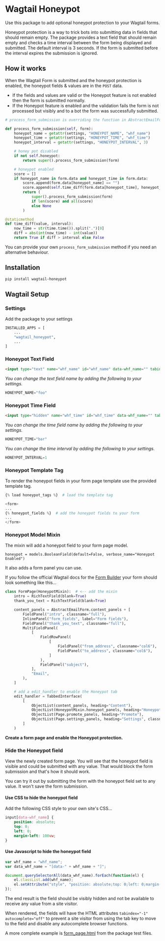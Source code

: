 # Wagtail Honeypot

Use this package to add optional honeypot protection to your Wagtail forms.

Honeypot protection is a way to trick bots into submitting data in fields that should remain empty. The package provides a text field that should remain empty and checks a time interval between the form being displayed and submitted. The default interval is 3 seconds. If the form is submitted before the interval expires the submission is ignored.

## How it works

When the Wagtail Form is submitted and the honeypot protection is enabled, the honeypot fields & values are in the `POST` data.

- If the fields and values are valid or the Honeypot feature is not enabled then the form is submitted normally.
- If the Honeypot feature is enabled and the validation fails the form is not processed but visibly and to a bot the form was successfully submitted.

```python
# process_form_submission is overriding the function in AbstractEmailForm

def process_form_submission(self, form):
    honeypot_name = getattr(settings, "HONEYPOT_NAME", "whf_name")
    honeypot_time = getattr(settings, "HONEYPOT_TIME", "whf_time")
    honeypot_interval = getattr(settings, "HONEYPOT_INTERVAL", 3)

    # honey pot disabled
    if not self.honeypot:
        return super().process_form_submission(form)

    # honeypot enabled
    score = []
    if honeypot_name in form.data and honeypot_time in form.data:
        score.append(form.data[honeypot_name] == "")
        score.append(self.time_diff(form.data[honeypot_time], honeypot_interval))
        return (
            super().process_form_submission(form)
            if len(score) and all(score)
            else None
        )

@staticmethod
def time_diff(value, interval):
    now_time = str(time.time()).split(".")[0]
    diff = abs(int(now_time) - int(value))
    return True if diff > interval else False

```

You can provide your own `process_form_submission` method if you need an alternative behaviour.

## Installation

```bash
pip install wagtail-honeypot
```

## Wagtail Setup

### Settings

Add the package to your settings

```python
INSTALLED_APPS = [
    ...
    "wagtail_honeypot",
    ...
]
```

### Honeypot Text Field

```html
<input type="text" name="whf_name" id="whf_name" data-whf_name="" tabindex="-1" autocomplete="off">
```

*You can change the text field name by adding the following to your settings.*

```python
HONEYPOT_NAME="foo"
```

### Honeypot Time Field

```html
<input type="hidden" name="whf_time" id="whf_time" data-whf_name="" tabindex="-1" autocomplete="off">
```

*You can change the time field name by adding the following to your settings.*

```python
HONEYPOT_TIME="bar"
```

*You can change the time interval by adding the following to your settings.*

```python
HONEYPOT_INTERVAL=1
```

### Honeypot Template Tag

To render the honeypot fields in your form page template use the provided template tag.

```python
{% load honeypot_tags %}  # load the template tag

<form>
...
{% honeypot_fields %}  # add the honeypot fields to your form
...
</form>
```

### Honeypot Model Mixin

The mixin will add a honeypot field to your form page model.

`honeypot = models.BooleanField(default=False, verbose_name="Honeypot Enabled")`

It also adds a form panel you can use.

If you follow the official Wagtail docs for the [Form Builder](https://docs.wagtail.org/en/stable/reference/contrib/forms/index.html) your form should look something like this...

```python
class FormPage(HoneypotMixin):  # <-- add the mixin
    intro = RichTextField(blank=True)
    thank_you_text = RichTextField(blank=True)

    content_panels = AbstractEmailForm.content_panels + [
        FieldPanel("intro", classname="full"),
        InlinePanel("form_fields", label="Form fields"),
        FieldPanel("thank_you_text", classname="full"),
        MultiFieldPanel(
            [
                FieldRowPanel(
                    [
                        FieldPanel("from_address", classname="col6"),
                        FieldPanel("to_address", classname="col6"),
                    ]
                ),
                FieldPanel("subject"),
            ],
            "Email",
        ),
    ]

    # add a edit_handler to enable the Honeypot tab
    edit_handler = TabbedInterface(
        [
            ObjectList(content_panels, heading="Content"),
            ObjectList(HoneypotMixin.honeypot_panels, heading="Honeypot"),
            ObjectList(Page.promote_panels, heading="Promote"),
            ObjectList(Page.settings_panels, heading="Settings", classname="settings"),
        ]
    )
```

**Create a form page and enable the Honeypot protection.**

### Hide the Honeypot field

View the newly created form page. You will see that the honeypot field is visible and could be submitted with any value. That would block the form submission and that's how it should work.

You can try it out by submitting the form with the honeypot field set to any value. It won't save the form submission.

#### Use CSS to hide the honeypot field

Add the following CSS style to your own site's CSS...

```css
input[data-whf_name] {
    position: absolute;
    top: 0;
    left: 0;
    margin-left: 100vw;
}
```

#### Use Javascript to hide the honeypot field

```javascript
var whf_name = "whf_name";
var data_whf_name = "[data-" + whf_name + "]";

document.querySelectorAll(data_whf_name).forEach(function(el) {
    el.classList.add(whf_name);
    el.setAttribute("style", "position: absolute;top: 0;left: 0;margin-left: 100%;");
});
```

The end result is the field should be visibly hidden and not be available to receive any value from a site visitor.

When rendered, the fields will have the HTML attributes `tabindex="-1" autocomplete="off"` to prevent a site visitor from using the tab key to move to the field and disable any autocomplete browser functions.

A more complete example is [form_page.html](wagtail_honeypot/templates/wagtail_honeypot_test/form_page.html) from the package test files.
